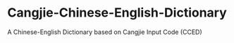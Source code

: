 # Cangjie-Chinese-English-Dictionary
A Chinese-English Dictionary based on Cangjie Input Code (CCED) 
